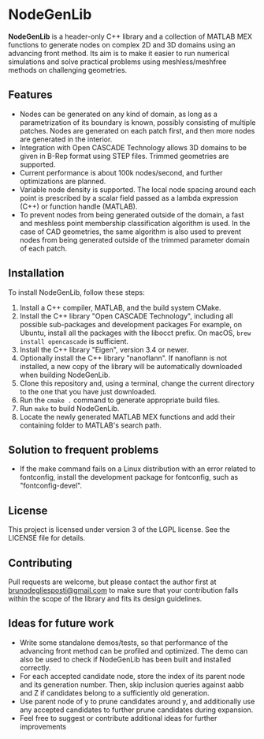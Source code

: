 # NodeGenLib

**NodeGenLib** is a header-only C++ library
and a collection of MATLAB MEX functions
to generate nodes on complex 2D and 3D
domains using an advancing front method. 
Its aim is to make it easier to run numerical
simulations and solve practical problems
using meshless/meshfree methods
on challenging geometries.

## Features

- Nodes can be generated on any kind of domain,
as long as a parametrization of its boundary is known,
possibly consisting of multiple patches.
Nodes are generated on each patch first, and then
more nodes are generated in the interior.
- Integration with Open CASCADE Technology allows
3D domains to be given in B-Rep format using STEP files.
Trimmed geometries are supported.
- Current performance is about 100k nodes/second,
and further optimizations are planned.
- Variable node density is supported. The local node
spacing around each point is prescribed by a scalar field
passed as a lambda expression (C++) or function handle (MATLAB).
- To prevent nodes from being generated outside of the
domain, a fast and meshless point membership classification
algorithm is used. In the case of CAD geometries, the same
algorithm is also used to prevent nodes from being generated
outside of the trimmed parameter domain of each patch.

## Installation

To install NodeGenLib, follow these steps:

1. Install a C++ compiler, MATLAB, and the build system CMake.
2. Install the C++ library "Open CASCADE Technology",
including all possible sub-packages and development packages
For example, on Ubuntu, install all the packages with the libocct prefix.
On macOS, ```brew install opencascade``` is sufficient.
3. Install the C++ library "Eigen", version 3.4 or newer.
4. Optionally install the C++ library "nanoflann".
If nanoflann is not installed, a new copy of the library
will be automatically downloaded when building NodeGenLib.
5. Clone this repository and, using a terminal, change
the current directory to the one that you have just downloaded.
6. Run the ```cmake .``` command to generate appropriate build files.
7. Run ```make``` to build NodeGenLib.
8. Locate the newly generated MATLAB MEX functions and add
their containing folder to MATLAB's search path.

## Solution to frequent problems

- If the make command fails on a Linux distribution
with an error related to fontconfig,
install the development package for fontconfig,
such as "fontconfig-devel".

## License

This project is licensed under version 3 of the LGPL license.
See the LICENSE file for details.

## Contributing

Pull requests are welcome, but please contact the author
first at brunodegliesposti@gmail.com to make sure that your
contribution falls within the scope of the library and
fits its design guidelines.

## Ideas for future work

- Write some standalone demos/tests, so that performance
of the advancing front method can be profiled and optimized.
The demo can also be used to check if NodeGenLib has been
built and installed correctly.
- For each accepted candidate node, store the index of its parent node
and its generation number. Then, skip inclusion queries against
aabb and Z if candidates belong to a sufficiently old generation.
- Use parent node of y to prune candidates around y, and additionally
use any accepted candidates to further prune candidates during expansion.
- Feel free to suggest or contribute additional ideas for further improvements
